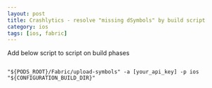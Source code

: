 ```yaml
---
layout: post
title: Crashlytics - resolve "missing dSymbols" by build script
category: ios
tags: [ios, fabric]
---
```


Add below script to script on build phases

```

"${PODS_ROOT}/Fabric/upload-symbols" -a [your_api_key] -p ios  "${CONFIGURATION_BUILD_DIR}"

```
